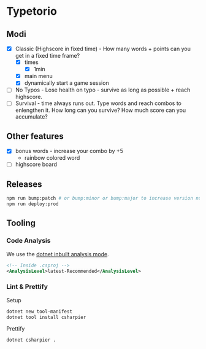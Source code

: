 # Typetorio

## Modi

- [x] Classic (Highscore in fixed time) - How many words + points can you get in a fixed time frame?
  - [x] times
    - [x] 1min
  - [x] main menu
  - [x] dynamically start a game session
- [ ] No Typos - Lose health on typo - survive as long as possible + reach highscore.
- [ ] Survival - time always runs out. Type words and reach combos to enlengthen it. How long can you survive? How much score can you accumulate?

## Other features

- [x] bonus words - increase your combo by +5
  - rainbow colored word
- [ ] highscore board

## Releases

```sh
npm run bump:patch # or bump:minor or bump:major to increase version number
npm run deploy:prod
```

## Tooling

### Code Analysis

We use the [dotnet inbuilt analysis mode](https://learn.microsoft.com/en-us/dotnet/core/project-sdk/msbuild-props#analysismode).

```xml
<!-- Inside .csproj -->
<AnalysisLevel>latest-Recommended</AnalysisLevel>
```

### Lint & Prettify

Setup

```sh
dotnet new tool-manifest
dotnet tool install csharpier
```

Prettify

```sh
dotnet csharpier .
```
